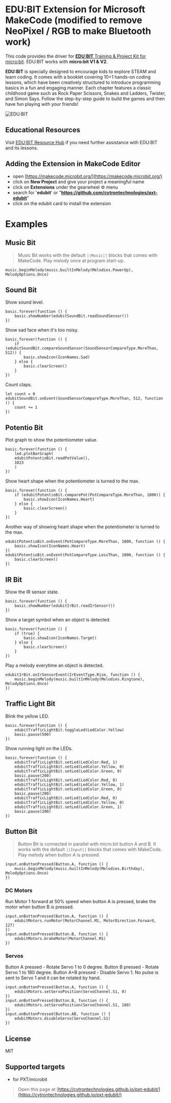 # EDU:BIT Extension for Microsoft MakeCode (modified to remove NeoPixel / RGB to make Bluetooth work)

This code provides the driver for [**EDU:BIT** Training & Project Kit for micro:bit](https://www.cytron.io/p-edubit). EDU:BIT works with **micro:bit V1 & V2**.
  
**EDU:BIT** is specially designed to encourage kids to explore STEAM and learn coding. It comes with a booklet covering 10+1 hands-on coding lessons, which have been creatively structured to introduce programming basics in a fun and engaging manner. Each chapter features a classic childhood game such as Rock Paper Scissors, Snakes and Ladders, Twister, and Simon Says. Follow the step-by-step guide to build the games and then have fun playing with your friends!  
  
![EDU:BIT](https://raw.githubusercontent.com/CytronTechnologies/pxt-edubit/master/icon.png)
  
## Educational Resources
Visit [EDU:BIT Resource Hub](https://sites.google.com/cytron.io/edubit-resource-hub/) if you need further assistance with EDU:BIT and its lessons.
  
  
## Adding the Extension in MakeCode Editor  
* open [https://makecode.microbit.org/](https://makecode.microbit.org/)
* click on **New Project** and give your project a meaningful name
* click on **Extensions** under the gearwheel :gear: menu
* search for '**edubit**' or "**https://github.com/cytrontechnologies/pxt-edubit**" 
* click on the edubit card to install the extension
  
  
# Examples  
## Music Bit
> Music Bit works with the default ``||Music||`` blocks that comes with MakeCode.
Play melody once at program start-up.
  
```blocks
music.beginMelody(music.builtInMelody(Melodies.PowerUp), MelodyOptions.Once)
```
  
## Sound Bit
Show sound level.
  
```blocks
basic.forever(function () {
    basic.showNumber(edubitSoundBit.readSoundSensor())
})
```
  
Show sad face when it's too noisy.
  
```blocks
basic.forever(function () {
    if (edubitSoundBit.compareSoundSensor(SoundSensorCompareType.MoreThan, 512)) {
        basic.showIcon(IconNames.Sad)
    } else {
        basic.clearScreen()
    }
})
```
  
Count claps.
  
```blocks
let count = 0
edubitSoundBit.onEvent(SoundSensorCompareType.MoreThan, 512, function () {
    count += 1
})
```
  
## Potentio Bit
Plot graph to show the potentiometer value.
  
```blocks
basic.forever(function () {
    led.plotBarGraph(
    edubitPotentioBit.readPotValue(),
    1023
    )
})
```
  
Show heart shape when the potentiometer is turned to the max.
  
```blocks
basic.forever(function () {
    if (edubitPotentioBit.comparePot(PotCompareType.MoreThan, 1000)) {
        basic.showIcon(IconNames.Heart)
    } else {
        basic.clearScreen()
    }
})
```
  
Another way of showing heart shape when the potentiometer is turned to the max.
  
```blocks
edubitPotentioBit.onEvent(PotCompareType.MoreThan, 1000, function () {
    basic.showIcon(IconNames.Heart)
})
edubitPotentioBit.onEvent(PotCompareType.LessThan, 1000, function () {
    basic.clearScreen()
})
```
  
## IR Bit
Show the IR sensor state.
  
```blocks
basic.forever(function () {
    basic.showNumber(edubitIrBit.readIrSensor())
})
```
  
Show a target symbol when an object is detected.
  
```blocks
basic.forever(function () {
    if (true) {
        basic.showIcon(IconNames.Target)
    } else {
        basic.clearScreen()
    }
})
```
  
Play a melody everytime an object is detected.

```blocks
edubitIrBit.onIrSensorEvent(IrEventType.Rise, function () {
    music.beginMelody(music.builtInMelody(Melodies.Ringtone), MelodyOptions.Once)
})
```

  
## Traffic Light Bit
Blink the yellow LED.
  
```blocks
basic.forever(function () {
    edubitTrafficLightBit.toggleLed(LedColor.Yellow)
    basic.pause(500)
})
```
  
Show running light on the LEDs.
  
```blocks
basic.forever(function () {
    edubitTrafficLightBit.setLed(LedColor.Red, 1)
    edubitTrafficLightBit.setLed(LedColor.Yellow, 0)
    edubitTrafficLightBit.setLed(LedColor.Green, 0)
    basic.pause(200)
    edubitTrafficLightBit.setLed(LedColor.Red, 0)
    edubitTrafficLightBit.setLed(LedColor.Yellow, 1)
    edubitTrafficLightBit.setLed(LedColor.Green, 0)
    basic.pause(200)
    edubitTrafficLightBit.setLed(LedColor.Red, 0)
    edubitTrafficLightBit.setLed(LedColor.Yellow, 0)
    edubitTrafficLightBit.setLed(LedColor.Green, 1)
    basic.pause(200)
})
```
  
## Button Bit
> Button Bit is connected in parallel with micro:bit button A and B.
> It works with the default ``||Input||`` blocks that comes with MakeCode.
Play melody when button A is pressed.
  
```blocks
input.onButtonPressed(Button.A, function () {
    music.beginMelody(music.builtInMelody(Melodies.Birthday), MelodyOptions.Once)
})
```
  
### DC Motors
Run Motor 1 forward at 50% speed when button A is pressed, brake the motor when button B is pressed.
  
```blocks
input.onButtonPressed(Button.A, function () {
    edubitMotors.runMotor(MotorChannel.M1, MotorDirection.Forward, 127)
})
input.onButtonPressed(Button.B, function () {
    edubitMotors.brakeMotor(MotorChannel.M1)
})
```
  
### Servos
Button A pressed - Rotate Servo 1 to 0 degree.
Button B pressed - Rotate Servo 1 to 180 degree.
Button A+B pressed - Disable Servo 1. No pulse is sent to Servo 1 and it can be rotated by hand.
  
```blocks
input.onButtonPressed(Button.A, function () {
    edubitMotors.setServoPosition(ServoChannel.S1, 0)
})
input.onButtonPressed(Button.B, function () {
    edubitMotors.setServoPosition(ServoChannel.S1, 180)
})
input.onButtonPressed(Button.AB, function () {
    edubitMotors.disableServo(ServoChannel.S1)
})
```
  
  
## License
MIT  
  
  
## Supported targets
* for PXT/microbit  
  
  
> Open this page at [https://cytrontechnologies.github.io/pxt-edubit/](https://cytrontechnologies.github.io/pxt-edubit/)  
  
  
<script src="https://makecode.com/gh-pages-embed.js"></script><script>makeCodeRender("{{ site.makecode.home_url }}", "{{ site.github.owner_name }}/{{ site.github.repository_name }}");</script>  
